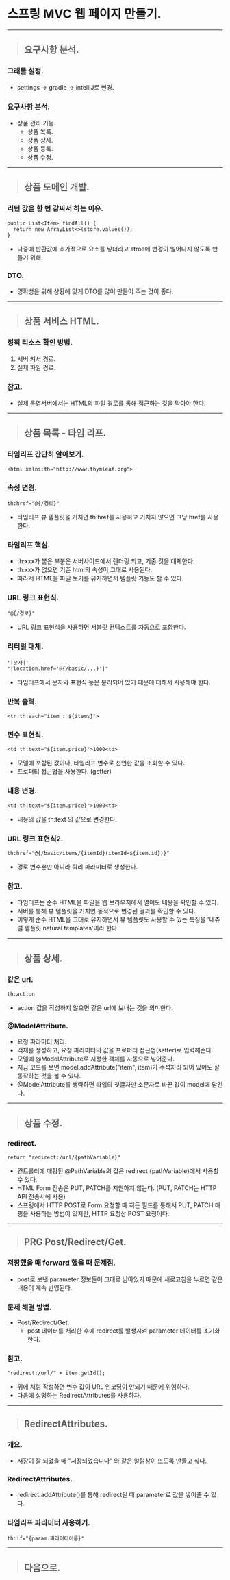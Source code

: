 
# 스프링 MVC 웹 페이지 만들기.

-----------------------------------------------------------------------------------------------------------------------------------------------------------------------------------

> ## 요구사항 분석.

### 그래들 설정.
- settings -> gradle -> intelliJ로 변경.

### 요구사항 분석.
- 상품 관리 기능.
  - 상품 목록.
  - 상품 상세.
  - 상품 등록.
  - 상품 수정.

-----------------------------------------------------------------------------------------------------------------------------------------------------------------------------------

> ## 상품 도메인 개발.

### 리턴 값을 한 번 감싸서 하는 이유.
    public List<Item> findAll() {
      return new ArrayList<>(store.values());
    }
- 나중에 반환값에 추가적으로 요소를 넣더라고 stroe에 변경이 일어나지 않도록 만들기 위해.

### DTO.
- 명확성을 위해 상황에 맞게 DTO를 많이 만들어 주는 것이 좋다.

-----------------------------------------------------------------------------------------------------------------------------------------------------------------------------------

> ## 상품 서비스 HTML.

### 정적 리소스 확인 방법.
1. 서버 켜서 경로.
2. 실제 파일 경로.

### 참고.
- 실제 운영서버에서는 HTML의 파일 경로를 통해 접근하는 것을 막아야 한다.

-----------------------------------------------------------------------------------------------------------------------------------------------------------------------------------

> ## 상품 목록 - 타임 리프.

### 타임리프 간단히 알아보기.
    <html xmlns:th="http://www.thymleaf.org">

### 속성 변경.
    th:href="@{/경로}"
- 타임리프 뷰 템플릿을 거치면 th:href를 사용하고 거치지 않으면 그냥 href를 사용한다.

### 타임리프 핵심.
- th:xxx가 붙은 부분은 서버사이드에서 렌더링 되고, 기존 것을 대체한다.
- th:xxx가 없으면 기존 html의 속성이 그대로 사용된다.
- 따라서 HTML을 파일 보기를 유지하면서 템플릿 기능도 할 수 있다.

### URL 링크 표현식.
    "@{/경로}"
- URL 링크 표현식을 사용하면 서블릿 컨텍스트를 자동으로 포함한다.

### 리터럴 대체.
    '|문자|'
    "|location.href='@{/basic/...}'|"
- 타임리프에서 문자와 표현식 등은 분리되어 있기 때문에 더해서 사용해야 한다.

### 반복 출력.
    <tr th:each="item : ${items}">

### 변수 표현식.
    <td th:text="${item.price}">1000<td>
- 모델에 포함된 값이나, 타임리프 변수로 선언한 값을 조회할 수 있다.
- 프로퍼티 접근법을 사용한다. (getter)

### 내용 변경.
    <td th:text="${item.price}">1000<td>
- 내용의 값을 th:text 의 값으로 변경한다.

### URL 링크 표현식2.
    th:href="@{/basic/items/{itemId}(itemId=${item.id})}"
- 경로 변수뿐만 아니라 쿼리 파라미터로 생성한다.

### 참고.
- 타임리프는 순수 HTML을 파일을 웹 브라우저에서 열어도 내용을 확인할 수 있다.
- 서버를 통해 뷰 템플릿을 거치면 동적으로 변경된 결과를 확인할 수 있다.
- 이렇게 순수 HTML을 그대로 유지하면서 뷰 템플릿도 사용할 수 있는 특징을 '네츄럴 템플릿 natural templates'이라 한다.

-----------------------------------------------------------------------------------------------------------------------------------------------------------------------------------

> ## 상품 상세.

### 같은 url.
    th:action
- action 값을 작성하지 않으면 같은 url에 보내는 것을 의미한다.

### @ModelAttribute.
- 요청 파라미터 처리.
- 객체를 생성하고, 요청 파라미터의 값을 프로퍼티 접근법(setter)로 입력해준다.
- 모델에 @ModelAttribute로 지정한 객체를 자동으로 넣어준다.
- 지금 코드를 보면 model.addAttribute("item", item)가 주석처리 되어 있어도 잘 동작하는 것을 볼 수 있다.
- @ModelAttribute를 생략하면 타입의 첫글자만 소문자로 바꾼 값이 model에 담긴다.

-----------------------------------------------------------------------------------------------------------------------------------------------------------------------------------

> ## 상품 수정.

### redirect.
    return "redirect:/url/{pathVariable}"
- 컨트롤러에 매핑된 @PathVariable의 값은 redirect {pathVariable}에서 사용할 수 있다.
- HTML Form 전송은 PUT, PATCH를 지원하지 않는다. (PUT, PATCH는 HTTP API 전송시에 사용)
- 스프링에서 HTTP POST로 Form 요청할 때 히든 필드를 통해서 PUT, PATCH 매핑을 사용하는 방법이 있지만, HTTP 요청상 POST 요청이다.

-----------------------------------------------------------------------------------------------------------------------------------------------------------------------------------

> ## PRG Post/Redirect/Get.

### 저장했을 때 forward 했을 때 문제점.
- post로 보낸 parameter 정보들이 그대로 남아있기 때문에 새로고침을 누르면 같은 내용이 계속 반영된다.

### 문제 해결 방법.
- Post/Redirect/Get.
  - post 데이터를 처리한 후에 redirect를 발생시켜 parameter 데이터를 초기화한다.

### 참고.
    "redirect:/url/" + item.getId();
- 위에 처럼 작성하면 변수 값이 URL 인코딩이 안되기 때문에 위험하다.
- 다음에 설명하는 RedirectAttributes를 사용하자.

-----------------------------------------------------------------------------------------------------------------------------------------------------------------------------------

> ## RedirectAttributes.

### 개요.
- 저장이 잘 되었을 때 "저장되었습니다" 와 같은 알림창이 뜨도록 만들고 싶다.

### RedirectAttributes.
- redirect.addAttribute()를 통해 redirect될 때 parameter로 값을 넣어줄 수 있다.

### 타임리프 파라미터 사용하기.
    th:if="{param.파라미터이름}"

-----------------------------------------------------------------------------------------------------------------------------------------------------------------------------------

> ## 다음으로.
















